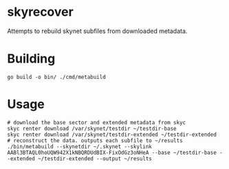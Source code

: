 # skyrecover
Attempts to rebuild skynet subfiles from downloaded metadata.

# Building

```
go build -o bin/ ./cmd/metabuild
```

# Usage
```
# download the base sector and extended metadata from skyc
skyc renter download /var/skynet/testdir ~/testdir-base
skyc renter download /var/skynet/testdir-extended ~/testdir-extended
# reconstruct the data. outputs each subfile to ~/results
./bin/metabuild --skynetdir ~/.skynet --skylink AABl3BTAQL0hoUQW942X1kNBQRDUdBIX-FixOdGz3oNHeA --base ~/testdir-base --extended ~/testdir-extended --output ~/results
```
